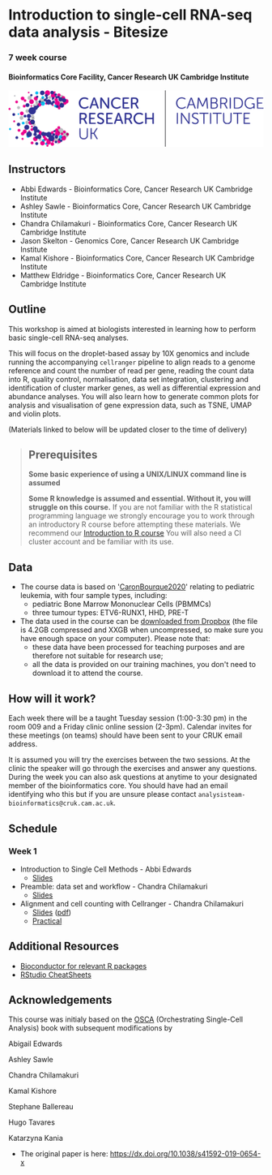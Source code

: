# Introduction to single-cell RNA-seq data analysis - Bitesize
### 7 week course
#### Bioinformatics Core Facility, Cancer Research UK Cambridge Institute

![](Images/CRUK_Cambridge_Institute.png)

## Instructors

* Abbi Edwards - Bioinformatics Core, Cancer Research UK Cambridge Institute
* Ashley Sawle - Bioinformatics Core, Cancer Research UK Cambridge Institute
* Chandra Chilamakuri - Bioinformatics Core, Cancer Research UK Cambridge Institute
* Jason Skelton - Genomics Core, Cancer Research UK Cambridge Institute
* Kamal Kishore - Bioinformatics Core, Cancer Research UK Cambridge Institute
* Matthew Eldridge - Bioinformatics Core, Cancer Research UK Cambridge Institute


## Outline

This workshop is aimed at biologists interested in learning how to perform
basic single-cell RNA-seq analyses. 

This will focus on the droplet-based assay by 10X genomics and include running
the accompanying `cellranger` pipeline to align reads to a genome reference and
count the number of read per gene, reading the count data into R, quality control,
normalisation, data set integration, clustering and identification of cluster
marker genes, as well as differential expression and abundance analyses.
You will also learn how to generate common plots for analysis and visualisation
of gene expression data, such as TSNE, UMAP and violin plots.


(Materials linked to below will be updated closer to the time of delivery)

> ## Prerequisites
>
> __**Some basic experience of using a UNIX/LINUX command line is assumed**__
> 
> __**Some R knowledge is assumed and essential. Without it, you
> will struggle on this course.**__ 
> If you are not familiar with the R statistical programming language we
> strongly encourage you to work through an introductory R course before
> attempting these materials.
> We recommend our [Introduction to R course](https://bioinformatics-core-shared-training.github.io/r-intro/)
> You will also need a CI cluster account and be familiar with its use.

## Data

* The course data is based on '[CaronBourque2020](https://www.nature.com/articles/s41598-020-64929-x)'
  relating to pediatric leukemia, with four sample types, including:
  * pediatric Bone Marrow Mononuclear Cells (PBMMCs)
  * three tumour types: ETV6-RUNX1, HHD, PRE-T  
* The data used in the course can be [downloaded from Dropbox](https://www.dropbox.com/sh/qwxgat50tsg8m3r/AAAzQd5WXuEBGOFl3m4f5B1La?dl=1) (the file is 4.2GB compressed and XXGB when uncompressed, so make sure you have enough space on your computer). Please note that:
  * these data have been processed for teaching purposes and are therefore not suitable for research use;
  * all the data is provided on our training machines, you don't need to download it to attend the course.


## How will it work?

Each week there will be a taught Tuesday session (1:00-3:30 pm) in the room 009 and a Friday clinic online session (2-3pm). Calendar invites for these meetings (on teams) should have been sent to your CRUK email address. 

It is assumed you will try the exercises between the two sessions. At the clinic the speaker will go through the exercises and answer any questions. During the week you can also ask questions at anytime to your designated member of the bioinformatics core. You should have had an email identifying who this but if you are unsure please contact `analysisteam-bioinformatics@cruk.cam.ac.uk`.
  

## Schedule

### Week 1

* Introduction to Single Cell Methods - Abbi Edwards
  + [Slides](Slides/IntroSingleCellTech-Bitesize.pdf)
* Preamble: data set and workflow - Chandra Chilamakuri
  + [Slides](Slides/02_PreambleSlides.html)
* Alignment and cell counting with Cellranger - Chandra Chilamakuri
  + [Slides](Slides/03_CellRangerSlides.html) \([pdf](Slides/03_CellRangerSlides.pdf)\)
  + [Practical](Markdowns/03_CellRanger.html)


<!--

### Week 2 

* Quality Control and Filtering - Chandra Chilamakuri 

  + [Practical](Markdowns/04_Preprocessing_And_QC.html)
  + [Practical Recording](https://crukci-my.sharepoint.com/:v:/g/personal/ashley_sawle_cruk_cam_ac_uk/EVxnj7mEuWdInh-lb874kIIBPEklxCFzy2EYbj85T80vOQ?e=cX19e1)
  + [Exercise](Markdowns/04_Preprocessing_And_QC.Exercise.html) 
  + [Exercise Recording](https://crukci-my.sharepoint.com/:v:/g/personal/ashley_sawle_cruk_cam_ac_uk/EZ40xT4OQ6VIiAiGv9DVyPcBnOFdMLyAyLFQxcoStvzHCg?e=FSZmSg)

### Week 3 

* Normalisation - Kamal Kishore

  + [Slides](Slides/Normalization.pdf)
  + [Practical](Markdowns/05_Normalisation.html)
  + [Practical Recording](https://crukci-my.sharepoint.com/:v:/g/personal/ashley_sawle_cruk_cam_ac_uk/ERz62g1cBdFCkXf_y9YufzEBH6zN-j3QkTrjsV8UFf4WSw?e=zPSnlq)
  + [Exercises](Markdowns/05_Normalisation_exercises.html)


### Week 4

* Feature selection and Dimensionality Reduction - Chandra Chilamakuri
  + [Slides](Slides/06_FeatureSelectionAndDimensionalityReduction_slides.html)
  + [Practical/Exercises](Markdowns/06_FeatureSelectionAndDimensionalityReduction.html)
  + [Recording](https://crukci-my.sharepoint.com/:v:/g/personal/ashley_sawle_cruk_cam_ac_uk/ERRZyduqdKhFj3IERlyxdUsBB8luGfe6KYk7cnTG0LP0mw?e=N09oEN)



### Week 5

* Batch Correction and Data Set Integration - Abbi Edwards
  + [Slides](Slides/07_DataIntegrationAndBatchCorrectionSlides.html)
  + [Demo/Exercise](Markdowns/07_DatasetIntegration.html)
  + [Recording of taught session](https://crukci-my.sharepoint.com/:v:/g/personal/ashley_sawle_cruk_cam_ac_uk/Eb_qESD1qsBBlWkppbiMkvoB5LriLWM5Sf1cfCjPr_amuQ?e=PNCiis) 
  + [Recording of Clinic](https://crukci-my.sharepoint.com/:v:/g/personal/ashley_sawle_cruk_cam_ac_uk/Ed4aZNTOUolElV5ZVWYLNdgBGeO-lhnttX7zl3DZdyglIw?e=nehZkw)
  + [Suggested Solution](Markdowns/07_DatasetIntegration_clinic.html)

### Week 6

* Clustering and Cluster Marker genes - Ashley Sawle  
  + [Slides](Slides/08_09_Clustering_and_Marker_Genes.html)  
  + [Clustering Materials](Markdowns/08_Clustering_Materials.nb.html)  
  + [Cluster Marker Gene Selection Materials](Markdowns/09_ClusterMarkerGenes.nb.html)  
  + [Recording](https://crukci-my.sharepoint.com/:v:/g/personal/ashley_sawle_cruk_cam_ac_uk/EbOuS-MxoEFHp7-0bZoulgEBfsFT9kJDzVKx4Etnotrwxw?e=MnvBp9)

  + [Clustering and Marker Gene Selection Exercise](Markdowns/08_09_Clustering_and_Marker_Genes_Exercise.html)  
  + [ClusterSweep batch script solution](scripts/ClusterSweep.Solution.R)  
  + [Clustering and Marker Gene Selection possible solution](Markdowns/08_Clustering_Exercise.Solutions.html)  
  + [Recording](https://crukci-my.sharepoint.com/:v:/g/personal/ashley_sawle_cruk_cam_ac_uk/EWqzcQR9fydCtuqOdhrfFjQBiBk6-7Dm5XT6XpNLmFRrPA?e=oUkwca)

### Week 7

* Differential Expression and Abundance - Abbi Edwards
  + [Slides](Slides/10_MultiSplCompSlides.html)
  + [Demo](Markdowns/10_MultiSplComp.html)
  + [Recording](https://crukci-my.sharepoint.com/:v:/g/personal/ashley_sawle_cruk_cam_ac_uk/EZqnSAU9l-pLuJREdqAVGFcBirwfR2rvTcauB4VrbNMpOg?e=dNlOCK)
  + [Bulk RNASeq Analysis Course materials](https://bioinformatics-core-shared-training.github.io/Bulk_RNAseq_Course_Apr22/)
  + [Recording of clinic](https://crukci-my.sharepoint.com/:v:/g/personal/ashley_sawle_cruk_cam_ac_uk/EbQNBtxgUP9AvBAGUC8WSrQBB67vNcuxJtTyAt9sGoPfWA?e=65hLg4)
  
  
  
-->
## Additional Resources

* [Bioconductor for relevant R packages](https://bioconductor.org/)
* [RStudio CheatSheets](https://rstudio.com/resources/cheatsheets/)

## Acknowledgements

This course was initialy based on the [OSCA](https://bioconductor.org/books/release/OSCA/) (Orchestrating Single-Cell Analysis) book with subsequent modifications by

Abigail Edwards

Ashley Sawle

Chandra Chilamakuri

Kamal Kishore

Stephane Ballereau

Hugo Tavares

Katarzyna Kania

  - The original paper is here: https://dx.doi.org/10.1038/s41592-019-0654-x

